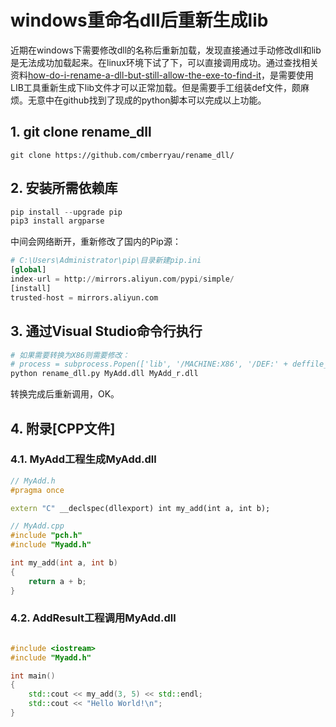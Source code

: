 # windows重命名dll后重新生成lib

近期在windows下需要修改dll的名称后重新加载，发现直接通过手动修改dll和lib是无法成功加载起来。在linux环境下试了下，可以直接调用成功。通过查找相关资料[how-do-i-rename-a-dll-but-still-allow-the-exe-to-find-it](https://stackoverflow.com/questions/280485/how-do-i-rename-a-dll-but-still-allow-the-exe-to-find-it)，是需要使用LIB工具重新生成下lib文件才可以正常加载。但是需要手工组装def文件，颇麻烦。无意中在github找到了现成的python脚本可以完成以上功能。

## 1. git clone rename_dll

```git
git clone https://github.com/cmberryau/rename_dll/
```

## 2. 安装所需依赖库

```python
pip install --upgrade pip
pip3 install argparse
```

中间会网络断开，重新修改了国内的Pip源：

```python
# C:\Users\Administrator\pip\目录新建pip.ini
[global]
index-url = http://mirrors.aliyun.com/pypi/simple/
[install]
trusted-host = mirrors.aliyun.com
```

## 3. 通过Visual Studio命令行执行

```python
# 如果需要转换为X86则需要修改：
# process = subprocess.Popen(['lib', '/MACHINE:X86', '/DEF:' + deffile_name], )
python rename_dll.py MyAdd.dll MyAdd_r.dll
```

转换完成后重新调用，OK。

## 4. 附录[CPP文件]

### 4.1. MyAdd工程生成MyAdd.dll

```cpp
// MyAdd.h
#pragma once

extern "C" __declspec(dllexport) int my_add(int a, int b);
```

```cpp
// MyAdd.cpp
#include "pch.h"
#include "Myadd.h"

int my_add(int a, int b)
{
	return a + b;
}
```

### 4.2. AddResult工程调用MyAdd.dll

```main.cpp

#include <iostream>
#include "Myadd.h"

int main()
{
    std::cout << my_add(3, 5) << std::endl;
    std::cout << "Hello World!\n";
}
```
